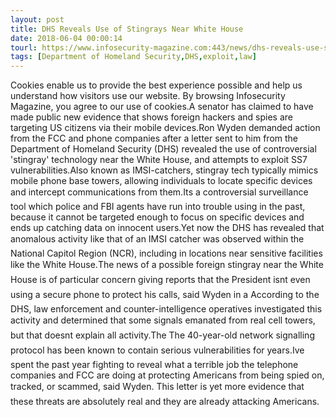 ```yaml
---
layout: post
title: DHS Reveals Use of Stingrays Near White House
date: 2018-06-04 00:00:14
tourl: https://www.infosecurity-magazine.com:443/news/dhs-reveals-use-stingrays-near/
tags: [Department of Homeland Security,DHS,exploit,law]
---
```

Cookies enable us to provide the best experience possible and help us understand how visitors use our website. By browsing Infosecurity Magazine, you agree to our use of cookies.A senator has claimed to have made public new evidence that shows foreign hackers and spies are targeting US citizens via their mobile devices.Ron Wyden demanded action from the FCC and phone companies after a letter sent to him from the Department of Homeland Security (DHS) revealed the use of controversial 'stingray' technology near the White House, and attempts to exploit SS7 vulnerabilities.Also known as IMSI-catchers, stingray tech typically mimics mobile phone base towers, allowing individuals to locate specific devices and intercept communications from them.Its a controversial surveillance tool which police and FBI agents have run into trouble using in the past, because it cannot be targeted enough to focus on specific devices and ends up catching data on innocent users.Yet now the DHS has revealed that anomalous activity like that of an IMSI catcher was observed within the National Capitol Region (NCR), including in locations near sensitive facilities like the White House.The news of a possible foreign stingray near the White House is of particular concern giving reports that the President isnt even using a secure phone to protect his calls, said Wyden in a According to the DHS, law enforcement and counter-intelligence operatives investigated this activity and determined that some signals emanated from real cell towers, but that doesnt explain all activity.The The 40-year-old network signalling protocol has been known to contain serious vulnerabilities for years.Ive spent the past year fighting to reveal what a terrible job the telephone companies and FCC are doing at protecting Americans from being spied on, tracked, or scammed, said Wyden. This letter is yet more evidence that these threats are absolutely real and they are already attacking Americans.